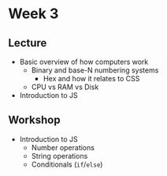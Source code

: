 # Week 3

## Lecture

- Basic overview of how computers work
  - Binary and base-N numbering systems
    - Hex and how it relates to CSS
  - CPU vs RAM vs Disk
- Introduction to JS

## Workshop

- Introduction to JS
  - Number operations
  - String operations
  - Conditionals (`if`/`else`)
